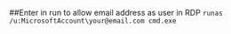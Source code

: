 ##Enter in run to allow email address as user in RDP
`runas /u:MicrosoftAccount\your@email.com cmd.exe`